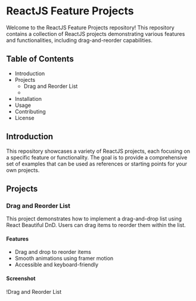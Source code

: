 # ReactJS Feature Projects

Welcome to the ReactJS Feature Projects repository! This repository contains a collection of ReactJS projects demonstrating various features and functionalities, including drag-and-reorder capabilities.

## Table of Contents

- Introduction
- Projects
  - Drag and Reorder List
  - 
- Installation
- Usage
- Contributing
- License

## Introduction

This repository showcases a variety of ReactJS projects, each focusing on a specific feature or functionality. The goal is to provide a comprehensive set of examples that can be used as references or starting points for your own projects.

## Projects

### Drag and Reorder List

This project demonstrates how to implement a drag-and-drop list using React Beautiful DnD. Users can drag items to reorder them within the list.

#### Features

- Drag and drop to reorder items
- Smooth animations using framer motion
- Accessible and keyboard-friendly

#### Screenshot

!Drag and Reorder List
